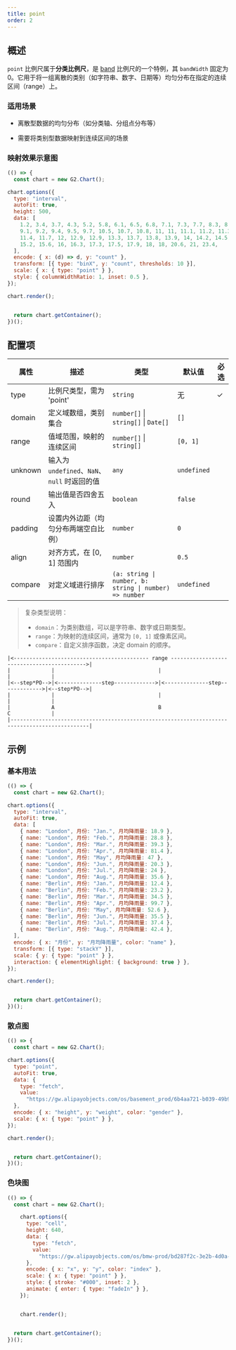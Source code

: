 ```yaml
---
title: point
order: 2
---
```



## 概述

`point` 比例尺属于**分类比例尺**，是 [band](/manual/core/scale/band) 比例尺的一个特例，其 `bandWidth` 固定为 0。它用于将一组离散的类别（如字符串、数字、日期等）均匀分布在指定的连续区间（range）上。



### 适用场景

- 离散型数据的均匀分布（如分类轴、分组点分布等）

- 需要将类别型数据映射到连续区间的场景

### 映射效果示意图




```js | ob 
(() => {
  const chart = new G2.Chart();

chart.options({
  type: "interval",
  autoFit: true,
  height: 500,
  data: [
    1.2, 3.4, 3.7, 4.3, 5.2, 5.8, 6.1, 6.5, 6.8, 7.1, 7.3, 7.7, 8.3, 8.6, 8.8,
    9.1, 9.2, 9.4, 9.5, 9.7, 10.5, 10.7, 10.8, 11, 11, 11.1, 11.2, 11.3, 11.4,
    11.4, 11.7, 12, 12.9, 12.9, 13.3, 13.7, 13.8, 13.9, 14, 14.2, 14.5, 15,
    15.2, 15.6, 16, 16.3, 17.3, 17.5, 17.9, 18, 18, 20.6, 21, 23.4,
  ],
  encode: { x: (d) => d, y: "count" },
  transform: [{ type: "binX", y: "count", thresholds: 10 }],
  scale: { x: { type: "point" } },
  style: { columnWidthRatio: 1, inset: 0.5 },
});

chart.render();


  return chart.getContainer();
})();
```



## 配置项

| 属性         | 描述                                         | 类型                                              | 默认值         | 必选 |
| ------------ | -------------------------------------------- | ------------------------------------------------- | -------------- | ---- |
| type         | 比例尺类型，需为 'point'                      | `string`                                          | 无             | ✓    |
| domain       | 定义域数组，类别集合                         | `number[]` \| `string[]` \| `Date[]`              | `[]`           |      |
| range        | 值域范围，映射的连续区间                     | `number[]` \| `string[]`                          | `[0, 1]`       |      |
| unknown      | 输入为 `undefined`、`NaN`、`null` 时返回的值 | `any`                                             | `undefined`    |      |
| round        | 输出值是否四舍五入                           | `boolean`                                         | `false`        |      |
| padding      | 设置内外边距（均匀分布两端空白比例）          | `number`                                          | `0`            |      |
| align        | 对齐方式，在 [0, 1] 范围内                   | `number`                                          | `0.5`          |      |
| compare      | 对定义域进行排序                             | `(a: string \| number, b: string \| number) => number` | `undefined` |      |

> 复杂类型说明：
> - `domain`：为类别数组，可以是字符串、数字或日期类型。
> - `range`：为映射的连续区间，通常为 `[0, 1]` 或像素区间。
> - `compare`：自定义排序函数，决定 domain 的顺序。


```plan
|<------------------------------------------- range ------------------------------------------->|
|             |                                 |                                 |             |
|<--step*PO-->|<--------------step------------->|<--------------step------------->|<--step*PO-->|
|             |                                 |                                 |             |
|             A                                 B                                 C             |
|-----------------------------------------------------------------------------------------------|

```

## 示例

### 基本用法

```js | ob 
(() => {
  const chart = new G2.Chart();

chart.options({
  type: "interval",
  autoFit: true,
  data: [
    { name: "London", 月份: "Jan.", 月均降雨量: 18.9 },
    { name: "London", 月份: "Feb.", 月均降雨量: 28.8 },
    { name: "London", 月份: "Mar.", 月均降雨量: 39.3 },
    { name: "London", 月份: "Apr.", 月均降雨量: 81.4 },
    { name: "London", 月份: "May", 月均降雨量: 47 },
    { name: "London", 月份: "Jun.", 月均降雨量: 20.3 },
    { name: "London", 月份: "Jul.", 月均降雨量: 24 },
    { name: "London", 月份: "Aug.", 月均降雨量: 35.6 },
    { name: "Berlin", 月份: "Jan.", 月均降雨量: 12.4 },
    { name: "Berlin", 月份: "Feb.", 月均降雨量: 23.2 },
    { name: "Berlin", 月份: "Mar.", 月均降雨量: 34.5 },
    { name: "Berlin", 月份: "Apr.", 月均降雨量: 99.7 },
    { name: "Berlin", 月份: "May", 月均降雨量: 52.6 },
    { name: "Berlin", 月份: "Jun.", 月均降雨量: 35.5 },
    { name: "Berlin", 月份: "Jul.", 月均降雨量: 37.4 },
    { name: "Berlin", 月份: "Aug.", 月均降雨量: 42.4 },
  ],
  encode: { x: "月份", y: "月均降雨量", color: "name" },
  transform: [{ type: "stackY" }],
  scale: { y: { type: "point" } },
  interaction: { elementHighlight: { background: true } },
});

chart.render();


  return chart.getContainer();
})();
```

### 散点图


```js | ob 
(() => {
  const chart = new G2.Chart();

chart.options({
  type: "point",
  autoFit: true,
  data: {
    type: "fetch",
    value:
      "https://gw.alipayobjects.com/os/basement_prod/6b4aa721-b039-49b9-99d8-540b3f87d339.json",
  },
  encode: { x: "height", y: "weight", color: "gender" },
  scale: { x: { type: "point" } },
});

chart.render();


  return chart.getContainer();
})();
```


### 色块图

```js | ob 
(() => {
  const chart = new G2.Chart();

    chart.options({
      type: "cell",
      height: 640,
      data: {
        type: "fetch",
        value:
          "https://gw.alipayobjects.com/os/bmw-prod/bd287f2c-3e2b-4d0a-8428-6a85211dce33.json",
      },
      encode: { x: "x", y: "y", color: "index" },
      scale: { x: { type: "point" } },
      style: { stroke: "#000", inset: 2 },
      animate: { enter: { type: "fadeIn" } },
    });


    chart.render();


  return chart.getContainer();
})();
```


